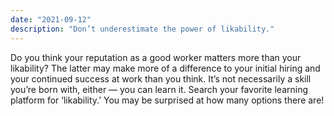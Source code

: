 ```yaml
---
date: "2021-09-12"
description: "Don’t underestimate the power of likability."
---
```


Do you think your reputation as a good worker matters more than your likability? The latter may make more of a difference to your initial hiring and your continued success at work than you think. It’s not necessarily a skill you’re born with, either — you can learn it. Search your favorite learning platform for ‘likability.’ You may be surprised at how many options there are!
